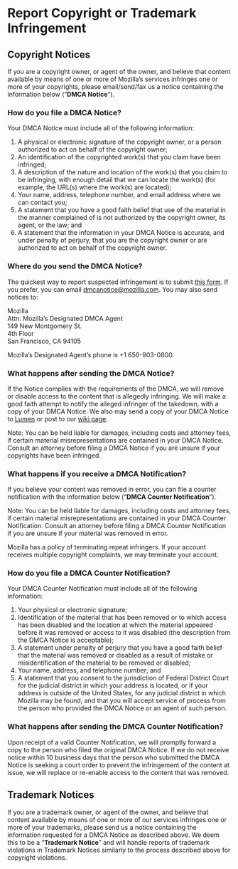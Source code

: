# Report Copyright or Trademark Infringement

## Copyright Notices

If you are a copyright owner, or agent of the owner, and believe that content available by means of one or more of Mozilla’s services infringes one or more of your copyrights, please email/send/fax us a notice containing the information below (“**DMCA Notice**”).

### How do you file a DMCA Notice?

Your DMCA Notice must include all of the following information:

1. A physical or electronic signature of the copyright owner, or a person authorized to act on behalf of the copyright owner;
2. An identification of the copyrighted work(s) that you claim have been infringed;
3. A description of the nature and location of the work(s) that you claim to be infringing, with enough detail that we can locate the work(s) (for example, the URL(s) where the work(s) are located);
4. Your name, address, telephone number, and email address where we can contact you;
5. A statement that you have a good faith belief that use of the material in the manner complained of is not authorized by the copyright owner, its agent, or the law; and
6. A statement that the information in your DMCA Notice is accurate, and under penalty of perjury, that you are the copyright owner or are authorized to act on behalf of the copyright owner.

### Where do you send the DMCA Notice?

The quickest way to report suspected infringement is to submit [this form](https://report.mozilla.com/infringement-form). If you prefer, you can email [dmcanotice@mozilla.com](mailto:dmcanotice@mozilla.com). You may also send notices to:

Mozilla  
Attn: Mozilla’s Designated DMCA Agent  
149 New Montgomery St.  
4th Floor  
San Francisco, CA 94105  

Mozilla’s Designated Agent’s phone is +1 650-903-0800.

### What happens after sending the DMCA Notice?

If the Notice complies with the requirements of the DMCA, we will remove or disable access to the content that is allegedly infringing. We will make a good faith attempt to notify the alleged infringer of the takedown, with a copy of your DMCA Notice. We also may send a copy of your DMCA Notice to [Lumen](https://lumendatabase.org/) or post to our [wiki page](https://wiki.mozilla.org/Legal/Infringement_Notices).

Note: You can be held liable for damages, including costs and attorney fees, if certain material misrepresentations are contained in your DMCA Notice. Consult an attorney before filing a DMCA Notice if you are unsure if your copyrights have been infringed.

### What happens if you receive a DMCA Notification?

If you believe your content was removed in error, you can file a counter notification with the information below (“**DMCA Counter Notification**”).

Note: You can be held liable for damages, including costs and attorney fees, if certain material misrepresentations are contained in your DMCA Counter Notification. Consult an attorney before filing a DMCA Counter Notification if you are unsure if your material was removed in error.

Mozilla has a policy of terminating repeat infringers. If your account receives multiple copyright complaints, we may terminate your account.

### How do you file a DMCA Counter Notification?

Your DMCA Counter Notification must include all of the following information:

1. Your physical or electronic signature;
2. Identification of the material that has been removed or to which access has been disabled and the location at which the material appeared before it was removed or access to it was disabled (the description from the DMCA Notice is acceptable);
3. A statement under penalty of perjury that you have a good faith belief that the material was removed or disabled as a result of mistake or misidentification of the material to be removed or disabled;
4. Your name, address, and telephone number; and
5. A statement that you consent to the jurisdiction of Federal District Court for the judicial district in which your address is located, or if your address is outside of the United States, for any judicial district in which Mozilla may be found, and that you will accept service of process from the person who provided the DMCA Notice or an agent of such person.

### What happens after sending the DMCA Counter Notification?

Upon receipt of a valid Counter Notification, we will promptly forward a copy to the person who filed the original DMCA Notice. If we do not receive notice within 10 business days that the person who submitted the DMCA Notice is seeking a court order to prevent the infringement of the content at issue, we will replace or re-enable access to the content that was removed.

## Trademark Notices

If you are a trademark owner, or agent of the owner, and believe that content available by means of one or more of our services infringes one or more of your trademarks, please send us a notice containing the information requested for a DMCA Notice as described above. We deem this to be a “**Trademark Notice**” and will handle reports of trademark violations in Trademark Notices similarly to the process described above for copyright violations.
